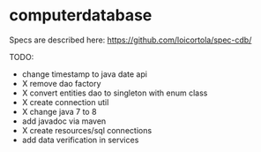 # computerdatabase

Specs are described here: https://github.com/loicortola/spec-cdb/


TODO:
 - change timestamp to java date api
 - X remove dao factory
 - X convert entities dao to singleton with enum class
 - X create connection util
 - X change java 7 to 8
 - add javadoc via maven
 - X create resources/sql connections
 - add data verification in services
